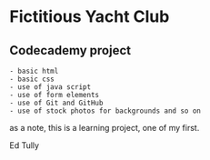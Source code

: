 # Fictitious Yacht Club
## Codecademy project

    - basic html
    - basic css
    - use of java script
    - use of form elements
    - use of Git and GitHub
    - use of stock photos for backgrounds and so on

as a note,  this is a learning project, one of my first.

Ed Tully
